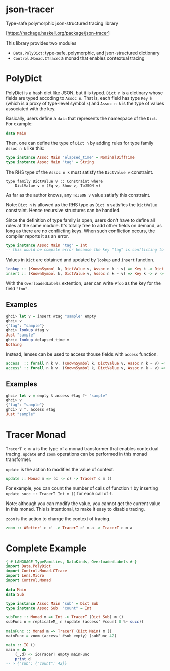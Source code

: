 # json-tracer
Type-safe polymorphic json-structured tracing library

[https://hackage.haskell.org/package/json-tracer]

This library provides two modules
- `Data.PolyDict`: type-safe, polymorphic, and json-structured dictionary
- `Control.Monad.CTrace`: a monad that enables contextual tracing

# PolyDict
PolyDict is a hash dict like JSON, but it is typed.
`Dict n` is a dictinary whose fields are typed accoding to `Assoc n`. 
That is, each field has type `Key k` (which is a proxy of type-level symbol `k`) and 
`Assoc n k` is the type of values associated with the key. 

Basically, users define a `data` that represents the namespace of the `Dict`.
For example:
```haskell
data Main
```

Then, one can define the type of `Dict n` by adding rules for type family `Assoc n k` like this:
```haskell
type instance Assoc Main "elapsed_time" = NominalDiffTime
type instance Assoc Main "tag" = String
```

The RHS type of the `Assoc n k` must satisfy the `DictValue v` constraint.
```hakell
type family DictValue v :: Constraint where
    DictValue v = (Eq v, Show v, ToJSON v)
```
As far as the author knows, any `ToJSON v` value satisfy this constraint.

Note: `Dict n` is allowed as the RHS type as `Dict n` satisfies the `DictValue` constraint. Hence recursive structures can be handled.

Since the definition of type family is open, users don't have to define all rules at the same module.
It's totally free to add other fields on demand, as long as there are no conflicting keys.
When such confliction occurs, the compiler reports it as an error.
```haskell
type instance Assoc Main "tag" = Int 
-- this would be compile error because the key "tag" is conflicting to the previous definition.
```

Values in `Dict` are obtained and updated by `lookup` and `insert` function.
```haskell
lookup :: (KnownSymbol k, DictValue v, Assoc n k ~ v) => Key k -> Dict n -> Maybe v
insert :: (KnownSymbol k, DictValue v, Assoc n k ~ v) => Key k -> v -> Dict n -> Dict n
```
With the `OverloadedLabels` extention, user can write `#foo` as the key for the field `"foo"`.

## Examples
```haskell
ghci> let v = insert #tag "sample" empty 
ghci> v
{"tag": "sample"}
ghci> lookup #tag v
Just "sample"
ghci> lookup #elapsed_time v
Nothing
```

Instead, lenses can be used to access thouse fields with `access` function.
```haskell
access  :: forall n k v. (KnownSymbol k, DictValue v, Assoc n k ~ v) => Key k -> Lens' (Dict n) (Maybe v)
access' :: forall n k v. (KnownSymbol k, DictValue v, Assoc n k ~ v) => Key k -> v -> Lens' (Dict n) v
```

## Examples
```haskell
ghci> let v = empty & access #tag ?~ "sample"
ghci> v
{"tag": "sample"}
ghci> v ^. access #tag
Just "sample"
```

# Tracer Monad
`TracerT c m a` is the type of a monad transformer that enables contextual tracing.
`update` and `zoom` operations can be performed in this monad transformer.

`update` is the action to modifies the value of context.
```haskell
update :: Monad m => (c -> c) -> TracerT c m ()
```
For example, you can count the number of calls of function `f` 
by inserting `update succ :: TracerT Int m ()` for each call of `f`.

Note: although you can modify the value, you cannot get the current value in this monad. 
This is intentional, to make it easy to disable tracing.

`zoom` is the action to change the context of tracing.
```haskell
zoom :: ASetter' c c' -> TracerT c' m a -> TracerT c m a
```

# Complete Example
```haskell
{-# LANGUAGE TypeFamilies, DataKinds, OverloadedLabels #-}
import Data.PolyDict
import Control.Monad.CTrace
import Lens.Micro
import Control.Monad

data Main
data Sub

type instance Assoc Main "sub" = Dict Sub
type instance Assoc Sub  "count" = Int

subFunc :: Monad m => Int -> TracerT (Dict Sub) m ()
subFunc n = replicateM_ n (update (access' #count 0 %~ succ))

mainFunc :: Monad m => TracerT (Dict Main) m ()
mainFunc = zoom (access' #sub empty) (subFunc 42)

main :: IO ()
main = do
    (_,d) <- ioTracerT empty mainFunc
    print d
-- > {"sub": {"count": 42}}
```

